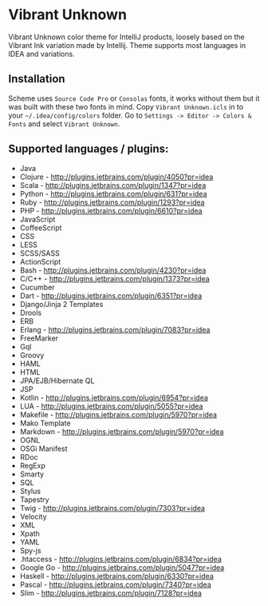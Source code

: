 # Vibrant Unknown

Vibrant Unknown color theme for IntelliJ products, loosely based on the Vibrant Ink variation made by Intellij. Theme supports most languages in IDEA and variations.

## Installation

Scheme uses `Source Code Pro` or `Consolas` fonts, it works without them but it was built with these two fonts in mind. Copy `Vibrant Unknown.icls` in to your `~/.idea/config/colors` folder. Go to `Settings -> Editor -> Colors & Fonts` and select `Vibrant Unknown`.

## Supported languages / plugins:

* Java
* Clojure - http://plugins.jetbrains.com/plugin/4050?pr=idea
* Scala - http://plugins.jetbrains.com/plugin/1347?pr=idea
* Python - http://plugins.jetbrains.com/plugin/631?pr=idea
* Ruby - http://plugins.jetbrains.com/plugin/1293?pr=idea
* PHP - http://plugins.jetbrains.com/plugin/6610?pr=idea
* JavaScript
* CoffeeScript
* CSS
* LESS
* SCSS/SASS
* ActionScript
* Bash - http://plugins.jetbrains.com/plugin/4230?pr=idea
* C/C++ - http://plugins.jetbrains.com/plugin/1373?pr=idea
* Cucumber
* Dart - http://plugins.jetbrains.com/plugin/6351?pr=idea
* Django/Jinja 2 Templates
* Drools
* ERB
* Erlang - http://plugins.jetbrains.com/plugin/7083?pr=idea
* FreeMarker
* Gql
* Groovy
* HAML
* HTML
* JPA/EJB/Hibernate QL
* JSP
* Kotlin - http://plugins.jetbrains.com/plugin/6954?pr=idea
* LUA - http://plugins.jetbrains.com/plugin/5055?pr=idea
* Makefile - http://plugins.jetbrains.com/plugin/5970?pr=idea
* Mako Template
* Markdown - http://plugins.jetbrains.com/plugin/5970?pr=idea
* OGNL
* OSGi Manifest
* RDoc
* RegExp
* Smarty
* SQL
* Stylus
* Tapestry
* Twig - http://plugins.jetbrains.com/plugin/7303?pr=idea
* Velocity
* XML
* Xpath
* YAML
* Spy-js
* .htaccess - http://plugins.jetbrains.com/plugin/6834?pr=idea
* Google Go - http://plugins.jetbrains.com/plugin/5047?pr=idea
* Haskell - http://plugins.jetbrains.com/plugin/6330?pr=idea
* Pascal - http://plugins.jetbrains.com/plugin/7340?pr=idea
* Slim - http://plugins.jetbrains.com/plugin/7128?pr=idea